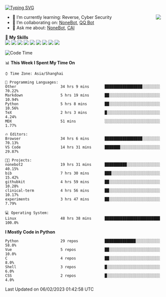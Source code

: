 [![Typing SVG](https://readme-typing-svg.herokuapp.com?size=25&duration=2500&color=8C43EA&vCenter=true&width=200&height=40&lines=Hi+there+%F0%9F%91%8B%F0%9F%8F%BB;I'm+yanyongyu)](https://git.io/typing-svg)

<a href="#">
  <img align="right" src="https://github-readme-stats.vercel.app/api?username=yanyongyu&count_private=true&show_icons=true&bg_color=15,f2f7fd,E0EAFC" />
</a>

- 🌱 I’m currently learning: Reverse, Cyber Security
- 👯 I’m collaborating on: [NoneBot](https://github.com/nonebot), [QQ Bot](https://github.com/Mrs4s/go-cqhttp)
- 💬 Ask me about: [NoneBot](https://github.com/nonebot), [CAI](https://github.com/cscs181/CAI)

🌟 **My Skills**  
![](https://img.shields.io/badge/-Python-3e74a2?style=flat-square&logo=Python&logoColor=fff)
![](https://img.shields.io/badge/-Node.js-339933?style=flat-square&logo=Node.js&logoColor=fff)
![](https://img.shields.io/badge/-Vue-4fc08d?style=flat-square&logo=Vue.js&logoColor=fff)
![](https://img.shields.io/badge/-React-2d98ce?style=flat-square&logo=React&logoColor=fff)
![](https://img.shields.io/badge/-Docker-2496ED?style=flat-square&logo=Docker&logoColor=fff)
![](https://img.shields.io/badge/-Linux-000000?style=flat-square&logo=Linux&logoColor=fff)
![](https://img.shields.io/badge/-MySQL-4479A1?style=flat-square&logo=MySQL&logoColor=fff)
![](https://img.shields.io/badge/-Redis-DC382D?style=flat-square&logo=Redis&logoColor=fff)
![](https://img.shields.io/badge/-MongoDB-47A248?style=flat-square&logo=MongoDB&logoColor=fff)

<!--START_SECTION:waka-->
![Code Time](http://img.shields.io/badge/Code%20Time-3%2C724%20hrs%2035%20mins-blue)

📊 **This Week I Spent My Time On** 

```text
⌚︎ Time Zone: Asia/Shanghai

💬 Programming Languages: 
Other                    34 hrs 9 mins       █████████████████░░░░░░░░   70.22% 
Markdown                 5 hrs 19 mins       ██░░░░░░░░░░░░░░░░░░░░░░░   10.94% 
Python                   5 hrs 8 mins        ██░░░░░░░░░░░░░░░░░░░░░░░   10.56% 
TeX                      2 hrs 3 mins        █░░░░░░░░░░░░░░░░░░░░░░░░   4.24% 
MDX                      51 mins             ░░░░░░░░░░░░░░░░░░░░░░░░░   1.77%

🔥 Editors: 
Browser                  34 hrs 6 mins       █████████████████░░░░░░░░   70.13% 
VS Code                  14 hrs 31 mins      ███████░░░░░░░░░░░░░░░░░░   29.87%

🐱‍💻 Projects: 
nonebot2                 19 hrs 31 mins      ██████████░░░░░░░░░░░░░░░   40.15% 
bib                      7 hrs 30 mins       ███░░░░░░░░░░░░░░░░░░░░░░   15.42% 
githubkit                4 hrs 59 mins       ██░░░░░░░░░░░░░░░░░░░░░░░   10.28% 
clinical-term            4 hrs 56 mins       ██░░░░░░░░░░░░░░░░░░░░░░░   10.17% 
experiments              3 hrs 47 mins       ██░░░░░░░░░░░░░░░░░░░░░░░   7.79%

💻 Operating System: 
Linux                    48 hrs 38 mins      █████████████████████████   100.0%

```

**I Mostly Code in Python** 

```text
Python                   29 repos            ██████████████░░░░░░░░░░░   58.0% 
Vue                      5 repos             ██░░░░░░░░░░░░░░░░░░░░░░░   10.0% 
C                        4 repos             ██░░░░░░░░░░░░░░░░░░░░░░░   8.0% 
Shell                    3 repos             █░░░░░░░░░░░░░░░░░░░░░░░░   6.0% 
CSS                      2 repos             █░░░░░░░░░░░░░░░░░░░░░░░░   4.0%

```



 Last Updated on 06/02/2023 01:42:58 UTC
<!--END_SECTION:waka-->
